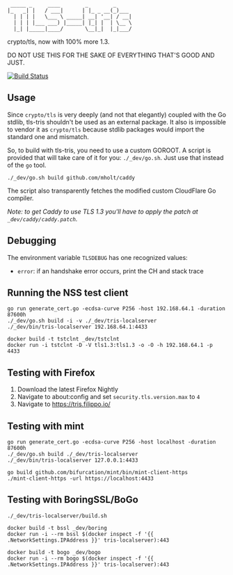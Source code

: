 ```
 _____ _     ____        _        _
|_   _| |   / ___|      | |_ _ __(_)___
  | | | |   \___ \ _____| __| '__| / __|
  | | | |___ ___) |_____| |_| |  | \__ \
  |_| |_____|____/       \__|_|  |_|___/

```

crypto/tls, now with 100% more 1.3.

DO NOT USE THIS FOR THE SAKE OF EVERYTHING THAT'S GOOD AND JUST.

[![Build Status](https://travis-ci.org/cloudflare/tls-tris.svg?branch=master)](https://travis-ci.org/cloudflare/tls-tris)

## Usage

Since `crypto/tls` is very deeply (and not that elegantly) coupled with the Go stdlib,
tls-tris shouldn't be used as an external package.  It also is impossible to vendor it
as `crypto/tls` because stdlib packages would import the standard one and mismatch.

So, to build with tls-tris, you need to use a custom GOROOT.
A script is provided that will take care of it for you: `./_dev/go.sh`.
Just use that instead of the `go` tool.

```
./_dev/go.sh build github.com/mholt/caddy
```

The script also transparently fetches the modified custom CloudFlare Go compiler.

*Note: to get Caddy to use TLS 1.3 you'll have to apply the patch at `_dev/caddy/caddy.patch`.*

## Debugging

The environment variable `TLSDEBUG` has one recognized values:

  * `error`: if an handshake error occurs, print the CH and stack trace

## Running the NSS test client

```
go run generate_cert.go -ecdsa-curve P256 -host 192.168.64.1 -duration 87600h
./_dev/go.sh build -i -v ./_dev/tris-localserver
./_dev/bin/tris-localserver 192.168.64.1:4433
```

```
docker build -t tstclnt _dev/tstclnt
docker run -i tstclnt -D -V tls1.3:tls1.3 -o -O -h 192.168.64.1 -p 4433
```

## Testing with Firefox

1. Download the latest Firefox Nightly
1. Navigate to about:config and set `security.tls.version.max` to `4`
1. Navigate to https://tris.filippo.io/

## Testing with mint

```
go run generate_cert.go -ecdsa-curve P256 -host localhost -duration 87600h
./_dev/go.sh build ./_dev/tris-localserver
./_dev/bin/tris-localserver 127.0.0.1:4433
```

```
go build github.com/bifurcation/mint/bin/mint-client-https
./mint-client-https -url https://localhost:4433
```

## Testing with BoringSSL/BoGo

```
./_dev/tris-localserver/build.sh
```

```
docker build -t bssl _dev/boring
docker run -i --rm bssl $(docker inspect -f '{{ .NetworkSettings.IPAddress }}' tris-localserver):443
```

```
docker build -t bogo _dev/bogo
docker run -i --rm bogo $(docker inspect -f '{{ .NetworkSettings.IPAddress }}' tris-localserver):443
```
